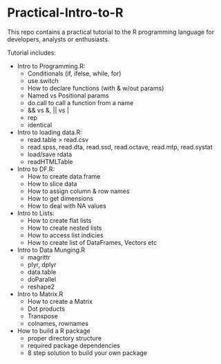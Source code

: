 # Practical-Intro-to-R
This repo contains a practical tutorial to the R programming language for developers, analysts or enthusiasts.

Tutorial includes:

- Intro to Programming.R:
    - Conditionals (if, ifelse, while, for)
    - use.switch
    - How to declare functions (with & w/out params)
    - Named vs Positional params
    - do.call to call a function from a name
    - && vs &, || vs |
    - rep
    - identical 
- Intro to loading data.R:
    - read.table > read.csv
    - read.spss, read.dta, read.ssd, read.octave, read.mtp, read.systat
    - load/save rdata
    - readHTMLTable
- Intro to DF.R:
    - How to create data.frame
    - How to slice data
    - How to assign column & row names
    - How to get dimensions
    - How to deal with NA values
- Intro to Lists:
    - How to create flat lists
    - How to create nested lists
    - How to access list indicies
    - How to create list of DataFrames, Vectors etc
- Intro to Data Munging.R
    - magrittr
    - plyr, dplyr
    - data.table
    - doParallel
    - reshape2
- Intro to Matrix.R
    - How to create a Matrix
    - Dot products
    - Transpose
    - colnames, rownames
- How to build a R package
    - proper directory structure
    - required package dependencies
    - 8 step solution to build your own package
